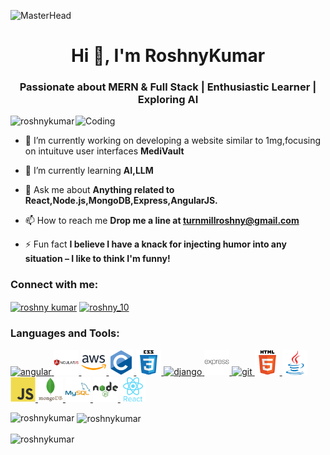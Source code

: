 ![MasterHead](https://blog.hyperiondev.com/wp-content/uploads/2018/10/Blog-Gif.gif)
<h1 align="center">Hi 👋, I'm RoshnyKumar</h1>
<h3 align="center">Passionate about MERN & Full Stack | Enthusiastic Learner | Exploring AI</h3>
<img align="right" alt="Coding" width="400" src="https://th.bing.com/th/id/OIP.yw0TnheAGN-LPneDaTlaxwHaD8?rs=1&pid=ImgDetMain"

<p align="left"> <img src="https://komarev.com/ghpvc/?username=roshnykumar&label=Profile%20views&color=0e75b6&style=flat" alt="roshnykumar" /> </p>

- 🔭 I’m currently working on developing a website similar to 1mg,focusing on intuituve user interfaces **MediVault**

- 🌱 I’m currently learning **AI,LLM**

- 💬 Ask me about **Anything related to React,Node.js,MongoDB,Express,AngularJS.**

- 📫 How to reach me **Drop me a line at turnmillroshny@gmail.com**

- ⚡ Fun fact **I believe I have a knack for injecting humor into any situation – I like to think I'm funny!**

<h3 align="left">Connect with me:</h3>
<p align="left">
<a href="https://linkedin.com/in/roshny kumar" target="blank"><img align="center" src="https://raw.githubusercontent.com/rahuldkjain/github-profile-readme-generator/master/src/images/icons/Social/linked-in-alt.svg" alt="roshny kumar" height="30" width="40" /></a>
<a href="https://instagram.com/roshny_10" target="blank"><img align="center" src="https://raw.githubusercontent.com/rahuldkjain/github-profile-readme-generator/master/src/images/icons/Social/instagram.svg" alt="roshny_10" height="30" width="40" /></a>
</p>

<h3 align="left">Languages and Tools:</h3>
<p align="left"> <a href="https://angular.io" target="_blank" rel="noreferrer"> <img src="https://angular.io/assets/images/logos/angular/angular.svg" alt="angular" width="40" height="40"/> </a> <a href="https://angular.io" target="_blank" rel="noreferrer"> <img src="https://raw.githubusercontent.com/devicons/devicon/master/icons/angularjs/angularjs-original-wordmark.svg" alt="angularjs" width="40" height="40"/> </a> <a href="https://aws.amazon.com" target="_blank" rel="noreferrer"> <img src="https://raw.githubusercontent.com/devicons/devicon/master/icons/amazonwebservices/amazonwebservices-original-wordmark.svg" alt="aws" width="40" height="40"/> </a> <a href="https://www.cprogramming.com/" target="_blank" rel="noreferrer"> <img src="https://raw.githubusercontent.com/devicons/devicon/master/icons/c/c-original.svg" alt="c" width="40" height="40"/> </a> <a href="https://www.w3schools.com/css/" target="_blank" rel="noreferrer"> <img src="https://raw.githubusercontent.com/devicons/devicon/master/icons/css3/css3-original-wordmark.svg" alt="css3" width="40" height="40"/> </a> <a href="https://www.djangoproject.com/" target="_blank" rel="noreferrer"> <img src="https://cdn.worldvectorlogo.com/logos/django.svg" alt="django" width="40" height="40"/> </a> <a href="https://expressjs.com" target="_blank" rel="noreferrer"> <img src="https://raw.githubusercontent.com/devicons/devicon/master/icons/express/express-original-wordmark.svg" alt="express" width="40" height="40"/> </a> <a href="https://git-scm.com/" target="_blank" rel="noreferrer"> <img src="https://www.vectorlogo.zone/logos/git-scm/git-scm-icon.svg" alt="git" width="40" height="40"/> </a> <a href="https://www.w3.org/html/" target="_blank" rel="noreferrer"> <img src="https://raw.githubusercontent.com/devicons/devicon/master/icons/html5/html5-original-wordmark.svg" alt="html5" width="40" height="40"/> </a> <a href="https://www.java.com" target="_blank" rel="noreferrer"> <img src="https://raw.githubusercontent.com/devicons/devicon/master/icons/java/java-original.svg" alt="java" width="40" height="40"/> </a> <a href="https://developer.mozilla.org/en-US/docs/Web/JavaScript" target="_blank" rel="noreferrer"> <img src="https://raw.githubusercontent.com/devicons/devicon/master/icons/javascript/javascript-original.svg" alt="javascript" width="40" height="40"/> </a> <a href="https://www.mongodb.com/" target="_blank" rel="noreferrer"> <img src="https://raw.githubusercontent.com/devicons/devicon/master/icons/mongodb/mongodb-original-wordmark.svg" alt="mongodb" width="40" height="40"/> </a> <a href="https://www.mysql.com/" target="_blank" rel="noreferrer"> <img src="https://raw.githubusercontent.com/devicons/devicon/master/icons/mysql/mysql-original-wordmark.svg" alt="mysql" width="40" height="40"/> </a> <a href="https://nodejs.org" target="_blank" rel="noreferrer"> <img src="https://raw.githubusercontent.com/devicons/devicon/master/icons/nodejs/nodejs-original-wordmark.svg" alt="nodejs" width="40" height="40"/> </a> <a href="https://reactjs.org/" target="_blank" rel="noreferrer"> <img src="https://raw.githubusercontent.com/devicons/devicon/master/icons/react/react-original-wordmark.svg" alt="react" width="40" height="40"/> </a> </p>

<p><img align="left" src="https://github-readme-stats.vercel.app/api/top-langs?username=roshnykumar&show_icons=true&locale=en&layout=compact" alt="roshnykumar" /></p>

<p>&nbsp;<img align="center" src="https://github-readme-stats.vercel.app/api?username=roshnykumar&show_icons=true&locale=en" alt="roshnykumar" /></p>

<p><img align="center" src="https://github-readme-streak-stats.herokuapp.com/?user=roshnykumar&" alt="roshnykumar" /></p>

